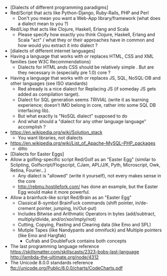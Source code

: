 * [Dialects of different programming paradigms]
* Red/Script that acts like Python-Django, Ruby-Rails, PHP and Perl
    * Don't you mean you want a Web-App library/framework (what does a dialect mean to you ?)
* Red/Lisp that acts like Clojure, Haskell, Erlang and Scala
    * Please specify how exactly you think Clojure, Haskell, Erlang and Scala "act" / what they or their approaches have in common and how would you extract it into dialect ?
* [dialects of different internet languages]
* Having a language that works with or replaces HTML, CSS and XML families (see W3C Recommendations)
    * Dialects for HTML ands CSS should be relatively simple . But are they necessary in (especially pre 1.0) core ?
* Having a language that works with or replaces JS, SQL, NoSQL-DB and other languages (see ISO standards) 
    * Red already is a nice dialect for Replacing JS (if someday JS gets added as compilation target).
    * Dialect for SQL generation seems _TRIVIAL_ (write it as learning experience; doesn't IMO belong in core, rather into some SQL DB interfacing lib).
    * But what exactly is "NoSQL dialect" supposed to do
    * And what should a "dialect for any other language language" accomplish ?
* https://en.wikipedia.org/wiki/Solution_stack
    * You want libraries, not dialects
* https://en.wikipedia.org/wiki/List_of_Apache–MySQL–PHP_packages
    * ditto
* [Dialects for Easter Eggs]
* Allow a golfing-specific script Red/Golf as an "Easter Egg" (similar to Sclipting, Golfscript/Flogscript, CJam, APL/J/K, Pyth, Microscript, Owk, Retina, Fourier...)
    * Any dialect is "allowed" (write it yourself), not every makes sense in the core
    * http://rebmu.hostilefork.com/ has done an example, but the Easter Egg would make it more powerful.
* Allow a brainfuck-like script Red/Brain as an "Easter Egg"
    * Classical 8-symbol BrainFuck commands (shift pointer, in/de-crement pointer, jumping, In/Out-put)
    * Includes Bitwise and Arithmatic Operators in bytes (add/subtract, multiply/divide, and/or/xor/imply/not)
    * Cutting, Copying, Pasting and Clearing data (like Emo and SPL)
    * Mutiple Tapes (like Nandypants and omnifuck) and  Multiple pointers (like Emo and Hargfak)
        * Cufrab and DoubleFuck contains both concepts
* The last programming language reference https://skillsmatter.com/skillscasts/2323-bobs-last-language http://lambda-the-ultimate.org/node/4312
* The Unicode 8.0.0 standards reference ftp://unicode.org/Public/8.0.0/charts/CodeCharts.pdf